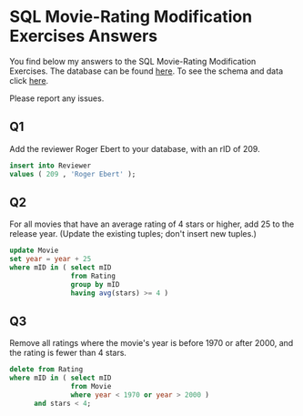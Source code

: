 
# SQL Movie-Rating Modification Exercises Answers

You find below my answers to the SQL Movie-Rating Modification Exercises. 
The database can be found [here][1]. 
To see the schema and data click [here][2]. 

Please report any issues.

## Q1

Add the reviewer Roger Ebert to  your  database, with an rID of 209.

```sql
insert into Reviewer
values ( 209 , 'Roger Ebert' );
```

## Q2

For all  movies  that have an average rating of 4 stars or higher, add 25 to the release year. (Update the existing tuples; don't insert new tuples.)

```sql
update Movie
set year = year + 25
where mID in ( select mID 
			   from Rating
			   group by mID 
			   having avg(stars) >= 4 )
```

## Q3


Remove all  ratings  where the movie's year is before 1970 or after 2000, and the rating is fewer than 4 stars.

```sql
delete from Rating
where mID in ( select mID 
			   from Movie 
			   where year < 1970 or year > 2000 ) 
	  and stars < 4;
```



[1]: sql-schemas/rating.sql
[2]: http://cs.stanford.edu/people/widom/
